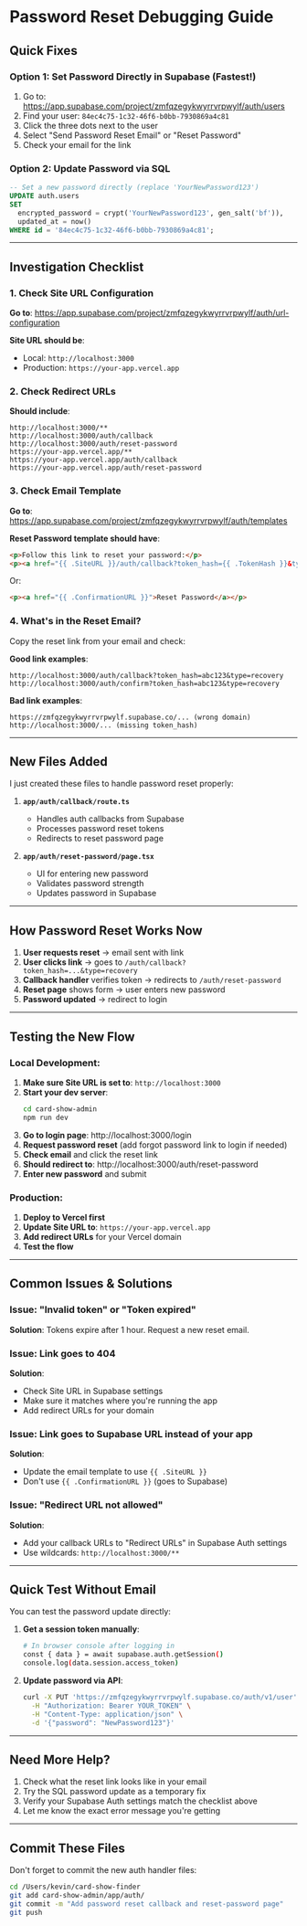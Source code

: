 # Password Reset Debugging Guide

## Quick Fixes

### Option 1: Set Password Directly in Supabase (Fastest!)

1. Go to: https://app.supabase.com/project/zmfqzegykwyrrvrpwylf/auth/users
2. Find your user: `84ec4c75-1c32-46f6-b0bb-7930869a4c81`
3. Click the three dots next to the user
4. Select "Send Password Reset Email" or "Reset Password"
5. Check your email for the link

### Option 2: Update Password via SQL

```sql
-- Set a new password directly (replace 'YourNewPassword123')
UPDATE auth.users
SET 
  encrypted_password = crypt('YourNewPassword123', gen_salt('bf')),
  updated_at = now()
WHERE id = '84ec4c75-1c32-46f6-b0bb-7930869a4c81';
```

---

## Investigation Checklist

### 1. Check Site URL Configuration

**Go to**: https://app.supabase.com/project/zmfqzegykwyrrvrpwylf/auth/url-configuration

**Site URL should be**:
- Local: `http://localhost:3000`
- Production: `https://your-app.vercel.app`

### 2. Check Redirect URLs

**Should include**:
```
http://localhost:3000/**
http://localhost:3000/auth/callback
http://localhost:3000/auth/reset-password
https://your-app.vercel.app/**
https://your-app.vercel.app/auth/callback
https://your-app.vercel.app/auth/reset-password
```

### 3. Check Email Template

**Go to**: https://app.supabase.com/project/zmfqzegykwyrrvrpwylf/auth/templates

**Reset Password template should have**:
```html
<p>Follow this link to reset your password:</p>
<p><a href="{{ .SiteURL }}/auth/callback?token_hash={{ .TokenHash }}&type=recovery">Reset Password</a></p>
```

Or:
```html
<p><a href="{{ .ConfirmationURL }}">Reset Password</a></p>
```

### 4. What's in the Reset Email?

Copy the reset link from your email and check:

**Good link examples**:
```
http://localhost:3000/auth/callback?token_hash=abc123&type=recovery
http://localhost:3000/auth/confirm?token_hash=abc123&type=recovery
```

**Bad link examples**:
```
https://zmfqzegykwyrrvrpwylf.supabase.co/... (wrong domain)
http://localhost:3000/... (missing token_hash)
```

---

## New Files Added

I just created these files to handle password reset properly:

1. **`app/auth/callback/route.ts`**
   - Handles auth callbacks from Supabase
   - Processes password reset tokens
   - Redirects to reset password page

2. **`app/auth/reset-password/page.tsx`**
   - UI for entering new password
   - Validates password strength
   - Updates password in Supabase

---

## How Password Reset Works Now

1. **User requests reset** → email sent with link
2. **User clicks link** → goes to `/auth/callback?token_hash=...&type=recovery`
3. **Callback handler** verifies token → redirects to `/auth/reset-password`
4. **Reset page** shows form → user enters new password
5. **Password updated** → redirect to login

---

## Testing the New Flow

### Local Development:

1. **Make sure Site URL is set to**: `http://localhost:3000`
2. **Start your dev server**:
   ```bash
   cd card-show-admin
   npm run dev
   ```
3. **Go to login page**: http://localhost:3000/login
4. **Request password reset** (add forgot password link to login if needed)
5. **Check email** and click the reset link
6. **Should redirect to**: http://localhost:3000/auth/reset-password
7. **Enter new password** and submit

### Production:

1. **Deploy to Vercel first**
2. **Update Site URL to**: `https://your-app.vercel.app`
3. **Add redirect URLs** for your Vercel domain
4. **Test the flow**

---

## Common Issues & Solutions

### Issue: "Invalid token" or "Token expired"

**Solution**: Tokens expire after 1 hour. Request a new reset email.

### Issue: Link goes to 404

**Solution**: 
- Check Site URL in Supabase settings
- Make sure it matches where you're running the app
- Add redirect URLs for your domain

### Issue: Link goes to Supabase URL instead of your app

**Solution**:
- Update the email template to use `{{ .SiteURL }}`
- Don't use `{{ .ConfirmationURL }}` (goes to Supabase)

### Issue: "Redirect URL not allowed"

**Solution**:
- Add your callback URLs to "Redirect URLs" in Supabase Auth settings
- Use wildcards: `http://localhost:3000/**`

---

## Quick Test Without Email

You can test the password update directly:

1. **Get a session token manually**:
   ```bash
   # In browser console after logging in
   const { data } = await supabase.auth.getSession()
   console.log(data.session.access_token)
   ```

2. **Update password via API**:
   ```bash
   curl -X PUT 'https://zmfqzegykwyrrvrpwylf.supabase.co/auth/v1/user' \
     -H "Authorization: Bearer YOUR_TOKEN" \
     -H "Content-Type: application/json" \
     -d '{"password": "NewPassword123"}'
   ```

---

## Need More Help?

1. Check what the reset link looks like in your email
2. Try the SQL password update as a temporary fix
3. Verify your Supabase Auth settings match the checklist above
4. Let me know the exact error message you're getting

---

## Commit These Files

Don't forget to commit the new auth handler files:

```bash
cd /Users/kevin/card-show-finder
git add card-show-admin/app/auth/
git commit -m "Add password reset callback and reset-password page"
git push
```
